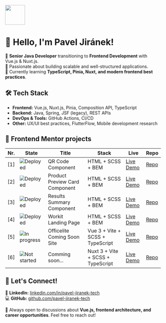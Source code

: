 <p align="left">
  <img src="https://avatars.githubusercontent.com/u/168131349" width="64">
</p>

# 👋 Hello, I'm Pavel Jiránek!

🚀 **Senior Java Developer** transitioning to **Frontend Development** with Vue.js & Nuxt.js.  
🎯 Passionate about building scalable and well-structured applications.  
🌱 Currently learning **TypeScript, Pinia, Nuxt, and modern frontend best practices**.  

## 🛠️ Tech Stack  
- **Frontend:** Vue.js, Nuxt.js, Pinia, Composition API, TypeScript  
- **Backend:** Java, Spring, JSF (legacy), REST APIs  
- **DevOps & Tools:** GitHub Actions, CI/CD  
- **Other:** UX/UI best practices, FlutterFlow, Mobile development research  

## 🧪 Frontend Mentor projects

| Nr. | State | Title | Stack | Live | Repo |
|-------|-------|-------|-------|------|------|
| [1] | ![Deployed](https://img.shields.io/badge/status-🚀%20deployed-brightgreen) | QR Code Component | HTML + SCSS + BEM | [Live Demo](https://pj-fm-qr.netlify.app) | [Repo](https://github.com/pavel-jiranek-tech/frontend-mentor-basic/tree/main/qr-code-component) |
| [2] | ![Deployed](https://img.shields.io/badge/status-🚀%20deployed-brightgreen) | Product Preview Card Component | HTML + SCSS + BEM | [Live Demo](https://pj-fm-ppc.netlify.app) | [Repo](https://github.com/pavel-jiranek-tech/frontend-mentor-basic/tree/main/product-preview-card-component) |
| [3] | ![Deployed](https://img.shields.io/badge/status-🚀%20deployed-brightgreen) | Results Summary Component | HTML + SCSS + BEM | [Live Demo](https://pj-fm-ppc.netlify.app) | [Repo](https://github.com/pavel-jiranek-tech/frontend-mentor-basic/tree/main/results-summary-component) |
| [4] | ![Deployed](https://img.shields.io/badge/status-🚀%20deployed-brightgreen) | Workit Landing Page | HTML + SCSS + BEM | [Live Demo](https://pj-fm-wlp.netlify.app/) | [Repo](https://github.com/pavel-jiranek-tech/frontend-mentor-basic/tree/main/workit-landing-page) |
| [5] | ![In progress](https://img.shields.io/badge/status-🟡%20in%20progress-yellow) | Officelite Coming Soon Site | Vue 3 + Vite + SCSS + TypeScript | [Live Demo](#) | [Repo](https://github.com/pavel-jiranek-tech/frontend-mentor-vue-officelite-coming-soon) |
| [6] | ![Not started](https://img.shields.io/badge/status-🔴%20not%20started-red) | Comming soon... | Nuxt 3 + Vite + SCSS + TypeScript | [Live Demo](#) | [Repo](#) |

<!--
---
## 📌 Featured Projects
🔹 **[Nuxt.js Starter Kit](https://github.com/pavel-jiranek-tech/nuxt-starter-kit)** – Scalable project setup with TypeScript, Pinia, and testing.  
🔹 **[Vue Todo App](https://github.com/pavel-jiranek-tech/vue-todo-app)** – My take on a task management app with real-world features.  
🔹 **[Mock API Service](https://github.com/pavel-jiranek-tech/mock-api-service)** – API mocking for frontend development.  
---
-->

## 📣 Let's Connect!
💼 **LinkedIn:** [linkedin.com/in/pavel-jiranek-tech](https://linkedin.com/in/pavel-jiranek-tech)  
💻 **GitHub:** [github.com/pavel-jiranek-tech](https://github.com/pavel-jiranek-tech)  
  
📩 Always open to discussions about **Vue.js, frontend architecture, and career opportunities**. Feel free to reach out!  
